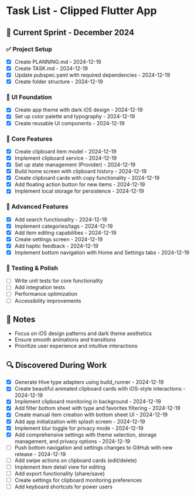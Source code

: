 # Task List - Clipped Flutter App

## 📅 Current Sprint - December 2024

### ✅ Project Setup
- [x] Create PLANNING.md - 2024-12-19
- [x] Create TASK.md - 2024-12-19
- [x] Update pubspec.yaml with required dependencies - 2024-12-19
- [x] Create folder structure - 2024-12-19

### 🎨 UI Foundation
- [x] Create app theme with dark iOS design - 2024-12-19
- [x] Set up color palette and typography - 2024-12-19
- [x] Create reusable UI components - 2024-12-19

### 📱 Core Features
- [x] Create clipboard item model - 2024-12-19
- [x] Implement clipboard service - 2024-12-19
- [x] Set up state management (Provider) - 2024-12-19
- [x] Build home screen with clipboard history - 2024-12-19
- [x] Create clipboard cards with copy functionality - 2024-12-19
- [x] Add floating action button for new items - 2024-12-19
- [x] Implement local storage for persistence - 2024-12-19

### 🔧 Advanced Features
- [x] Add search functionality - 2024-12-19
- [x] Implement categories/tags - 2024-12-19
- [x] Add item editing capabilities - 2024-12-19
- [x] Create settings screen - 2024-12-19
- [x] Add haptic feedback - 2024-12-19
- [x] Implement bottom navigation with Home and Settings tabs - 2024-12-19

### 🧪 Testing & Polish
- [ ] Write unit tests for core functionality
- [ ] Add integration tests
- [ ] Performance optimization
- [ ] Accessibility improvements

## 📝 Notes
- Focus on iOS design patterns and dark theme aesthetics
- Ensure smooth animations and transitions
- Prioritize user experience and intuitive interactions

## 🔍 Discovered During Work
- [x] Generate Hive type adapters using build_runner - 2024-12-19
- [x] Create beautiful animated clipboard cards with iOS-style interactions - 2024-12-19
- [x] Implement clipboard monitoring in background - 2024-12-19
- [x] Add filter bottom sheet with type and favorites filtering - 2024-12-19
- [x] Create manual item creation with bottom sheet UI - 2024-12-19
- [x] Add app initialization with splash screen - 2024-12-19
- [x] Implement blur toggle for privacy mode - 2024-12-19
- [x] Add comprehensive settings with theme selection, storage management, and privacy options - 2024-12-19
- [ ] Push bottom navigation and settings changes to GitHub with new release - 2024-12-19
- [ ] Add swipe actions on clipboard cards (edit/delete)
- [ ] Implement item detail view for editing
- [ ] Add export functionality (share/save)
- [ ] Create settings for clipboard monitoring preferences
- [ ] Add keyboard shortcuts for power users 